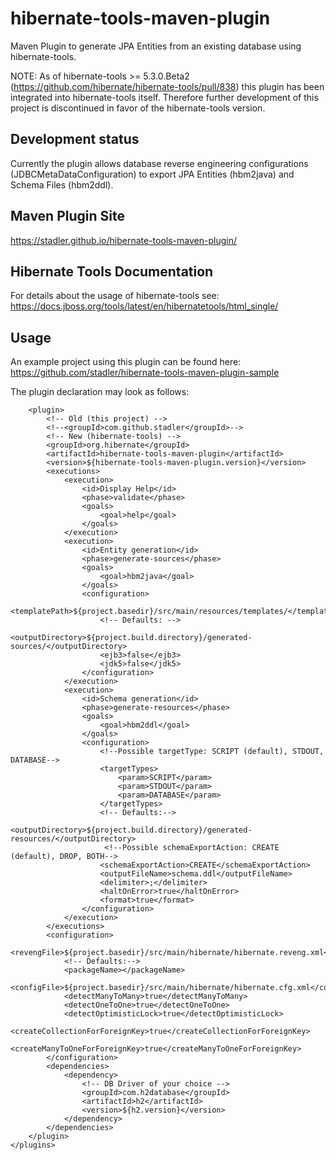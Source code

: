 # hibernate-tools-maven-plugin
Maven Plugin to generate JPA Entities from an existing database using hibernate-tools.

NOTE: As of hibernate-tools >= 5.3.0.Beta2 (https://github.com/hibernate/hibernate-tools/pull/838) this plugin has been integrated into hibernate-tools itself. Therefore further development of this project is discontinued in favor of the hibernate-tools version.

## Development status
Currently the plugin allows database reverse engineering configurations (JDBCMetaDataConfiguration) to 
export JPA Entities (hbm2java) and Schema Files (hbm2ddl).

## Maven Plugin Site
https://stadler.github.io/hibernate-tools-maven-plugin/

## Hibernate Tools Documentation
For details about the usage of hibernate-tools see:
https://docs.jboss.org/tools/latest/en/hibernatetools/html_single/

## Usage
An example project using this plugin can be found here:
https://github.com/stadler/hibernate-tools-maven-plugin-sample

The plugin declaration may look as follows:
```
    <plugin>
        <!-- Old (this project) -->
        <!--<groupId>com.github.stadler</groupId>-->
        <!-- New (hibernate-tools) -->
        <groupId>org.hibernate</groupId>
        <artifactId>hibernate-tools-maven-plugin</artifactId>
        <version>${hibernate-tools-maven-plugin.version}</version>
        <executions>
            <execution>
                <id>Display Help</id>
                <phase>validate</phase>
                <goals>
                    <goal>help</goal>
                </goals>
            </execution>
            <execution>
                <id>Entity generation</id>
                <phase>generate-sources</phase>
                <goals>
                    <goal>hbm2java</goal>
                </goals>
                <configuration>
                    <templatePath>${project.basedir}/src/main/resources/templates/</templatePath>
                    <!-- Defaults: -->
                    <outputDirectory>${project.build.directory}/generated-sources/</outputDirectory>
                    <ejb3>false</ejb3>
                    <jdk5>false</jdk5>
                </configuration>
            </execution>
            <execution>
                <id>Schema generation</id>
                <phase>generate-resources</phase>
                <goals>
                    <goal>hbm2ddl</goal>
                </goals>
                <configuration>
                    <!--Possible targetType: SCRIPT (default), STDOUT, DATABASE-->
                    <targetTypes>
                        <param>SCRIPT</param>
                        <param>STDOUT</param>
                        <param>DATABASE</param>
                    </targetTypes>
                    <!-- Defaults:-->
                    <outputDirectory>${project.build.directory}/generated-resources/</outputDirectory>
                     <!--Possible schemaExportAction: CREATE (default), DROP, BOTH-->
                    <schemaExportAction>CREATE</schemaExportAction>
                    <outputFileName>schema.ddl</outputFileName>
                    <delimiter>;</delimiter>
                    <haltOnError>true</haltOnError>
                    <format>true</format>
                </configuration>
            </execution>
        </executions>
        <configuration>
            <revengFile>${project.basedir}/src/main/hibernate/hibernate.reveng.xml</revengFile>
            <!-- Defaults:-->
            <packageName></packageName>
            <configFile>${project.basedir}/src/main/hibernate/hibernate.cfg.xml</configFile>
            <detectManyToMany>true</detectManyToMany>
            <detectOneToOne>true</detectOneToOne>
            <detectOptimisticLock>true</detectOptimisticLock>
            <createCollectionForForeignKey>true</createCollectionForForeignKey>
            <createManyToOneForForeignKey>true</createManyToOneForForeignKey>
        </configuration>
        <dependencies>
            <dependency>
                <!-- DB Driver of your choice -->
                <groupId>com.h2database</groupId>
                <artifactId>h2</artifactId>
                <version>${h2.version}</version>
            </dependency>
        </dependencies>
    </plugin>
</plugins>
```
